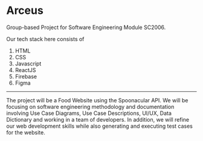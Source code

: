 # Arceus


Group-based Project for Software Engineering Module SC2006.

Our tech stack here consists of 

<ol>
  <li>HTML</li>
  <li>CSS</li>
  <li>Javascript</li>
  <li>ReactJS</li>
  <li>Firebase</li>
  <li>Figma</li>
</ol>

--------------------------------------------

The project will be a Food Website using the Spoonacular API. We will be focusing on software engineering methodology and documentation involving Use Case Diagrams, Use Case Descriptions, UI/UX, Data Dictionary and working in a team of developers. In addition, we will refine our web development skills while also generating and executing  test cases for the website.
